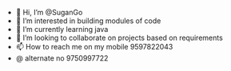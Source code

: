 - 👋 Hi, I’m @SuganGo
- 👀 I’m interested in building modules of code
- 🌱 I’m currently learning java
- 💞️ I’m looking to collaborate on projects based on requirements
- 📫 How to reach me on my mobile 9597822043
- @ alternate no 9750997722

<!---
SuganGo/SuganGo is a ✨ special ✨ repository because its `README.md` (this file) appears on your GitHub profile.
You can click the Preview link to take a look at your changes.
--->
